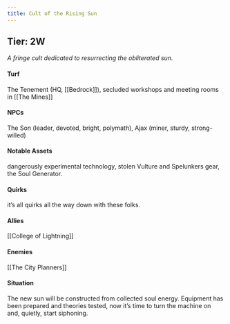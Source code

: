 ```yaml
---
title: Cult of the Rising Sun
---
```


## Tier: 2W
*A fringe cult dedicated to resurrecting the obliterated sun.* 

#### **Turf**
The Tenement (HQ, [[Bedrock]]), secluded workshops and meeting rooms in [[The Mines]]

#### **NPCs**
The Son (leader, devoted, bright, polymath), Ajax (miner, sturdy, strong-willed)

#### **Notable Assets**
dangerously experimental technology, stolen Vulture and Spelunkers gear, the Soul Generator. 

#### **Quirks**
it’s all quirks all the way down with these folks.

#### **Allies**
[[College of Lightning]]

#### **Enemies**
[[The City Planners]]

#### **Situation**
The new sun will be constructed from collected soul energy. Equipment has been prepared and theories tested, now it’s time to turn the machine on and, quietly, start siphoning.